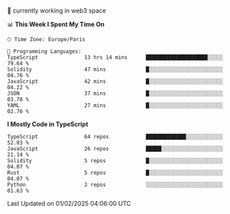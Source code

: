 🔭 currently working in web3 space

<!--START_SECTION:waka-->
📊 **This Week I Spent My Time On** 

```text
🕑︎ Time Zone: Europe/Paris

💬 Programming Languages: 
TypeScript               13 hrs 14 mins      ████████████████████░░░░░   79.64 % 
Solidity                 47 mins             █░░░░░░░░░░░░░░░░░░░░░░░░   04.76 % 
JavaScript               42 mins             █░░░░░░░░░░░░░░░░░░░░░░░░   04.22 % 
JSON                     37 mins             █░░░░░░░░░░░░░░░░░░░░░░░░   03.78 % 
YAML                     27 mins             █░░░░░░░░░░░░░░░░░░░░░░░░   02.76 % 
```

**I Mostly Code in TypeScript** 

```text
TypeScript               64 repos            █████████████░░░░░░░░░░░░   52.03 % 
JavaScript               26 repos            █████░░░░░░░░░░░░░░░░░░░░   21.14 % 
Solidity                 5 repos             █░░░░░░░░░░░░░░░░░░░░░░░░   04.07 % 
Rust                     5 repos             █░░░░░░░░░░░░░░░░░░░░░░░░   04.07 % 
Python                   2 repos             ░░░░░░░░░░░░░░░░░░░░░░░░░   01.63 % 
```




 Last Updated on 01/02/2025 04:06:00 UTC
<!--END_SECTION:waka-->
